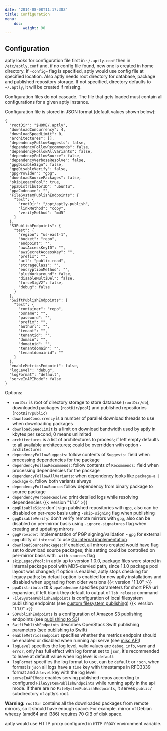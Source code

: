```yaml
---
date: "2014-08-08T11:17:38Z"
title: Configuration
menu:
    doc:
        weight: 90
---
```


Configuration
--------------

aptly looks for configuration file first in `~/.aptly.conf` then
in `/etc/aptly.conf` and, if no config file found, new one is created in
home directory. If `-config=` flag is specified, aptly would use config file at specified
location. Also aptly needs root directory for database, package and
published repository storage. If not specified, directory defaults to
`~/.aptly`, it will be created if missing.

Configuration files do not cascade. The file that gets loaded must contain all
configurations for a given aptly instance.

Configuration file is stored in JSON format (default values shown
below):

    {
      "rootDir": "$HOME/.aptly",
      "downloadConcurrency": 4,
      "downloadSpeedLimit": 0,
      "architectures": [],
      "dependencyFollowSuggests": false,
      "dependencyFollowRecommends": false,
      "dependencyFollowAllVariants": false,
      "dependencyFollowSource": false,
      "dependencyVerboseResolve": false,
      "gpgDisableSign": false,
      "gpgDisableVerify": false,
      "gpgProvider": "gpg",
      "downloadSourcePackages": false,
      "skipLegacyPool": true,
      "ppaDistributorID": "ubuntu",
      "ppaCodename": "",
      "FileSystemPublishEndpoints": {
        "test": {
          "rootDir": "/opt/aptly-publish",
          "linkMethod": "copy",
          "verifyMethod": "md5"
        }
      },
      "S3PublishEndpoints": {
        "test": {
          "region": "us-east-1",
          "bucket": "repo",
          "endpoint": "",
          "awsAccessKeyID": "",
          "awsSecretAccessKey": "",
          "prefix": "",
          "acl": "public-read",
          "storageClass": "",
          "encryptionMethod": "",
          "plusWorkaround": false,
          "disableMultiDel": false,
          "forceSigV2": false,
          "debug": false
        }
      },
      "SwiftPublishEndpoints": {
        "test": {
          "container": "repo",
          "osname": "",
          "password": "",
          "prefix": "",
          "authurl": "",
          "tenant": "",
          "tenantid": "",
          "domain": "",
          "domainid": "",
          "tenantdomain": "",
          "tenantdomainid": ""
        }
      },
      "enableMetricsEndpoint": false,
      "logLevel": "debug",
      "logFormat": "default",
      "serveInAPIMode": false
    }

Options:

-   `rootDir` is root of directory storage to store database
    (`rootDir/db`), downloaded packages (`rootDir/pool`) and published
    repositories (`rootDir/public`)
-   `downloadConcurrency` is a number of parallel download threads to
    use when downloading packages
-   `downloadSpeedLimit` is a limit on download bandwidth used by aptly
    in kbytes per second, 0 means unlimited
-   `architectures` is a list of architectures to process; if left empty
    defaults to all available architectures; could be overridden with
    option `-architectures`
-   `dependencyFollowSuggests`: follow contents of `Suggests:` field
    when processing dependencies for the package
-   `dependencyFollowRecommends`: follow contents of `Recommends:` field
    when processing dependencies for the package
-   `dependencyFollowAllVariants`: when dependency looks like
    `package-a | package-b`, follow both variants always
-   `dependencyFollowSource`: follow dependency from binary package to
    source package
-   `dependencyVerboseResolve`:
    print detailed logs while resolving dependencies {{< version "1.1.0" >}}
-   `gpgDisableSign`: don't sign published repositories with `gpg`, also
    can be disabled on per-repo basis using `-skip-signing` flag when
    publishing
-   `gpgDisableVerify`: don't verify remote mirrors with `gpg`, also can
    be disabled on per-mirror basis using `-ignore-signatures` flag when
    creating and updating mirrors
-   `gpgProvider`: implementation of PGP signing/validation - `gpg` for external `gpg` utility or
    `internal` to use [Go internal implementation](/doc/feature/pgp-providers)
-   `downloadSourcePackages`: if enabled, all mirrors created would have
    flag set to download source packages; this setting could be
    controlled on per-mirror basis with `-with-sources` flag
-   `skipLegacyPool`: in aptly up to version 1.0.0,
    package files were stored in internal package pool
    with MD5-dervied path, since 1.1.0 package pool layout was changed;
    if option is enabled, aptly stops checking for legacy paths;
    by default option is enabled for new aptly installations and disabled when
    upgrading from older versions {{< version "1.1.0" >}}
-   `ppaDistributorID` & `ppaCodename` specifies parameters for short
    PPA url expansion, if left blank they default to output of
    `lsb_release` command
-   `FileSystemPublishEndpoints` is configuration of local filesystem
    publishing endpoints (see [custom filesystem publishing](/doc/feature/filesystem)) {{< version "1.1.0" >}}
-   `S3PublishEndpoints` is a configuration of Amazon S3 publishing
    endpoints (see [publishing to S3](/doc/feature/s3/))
-   `SwiftPublishEndpoints` describes OpenStack Swift publishing
    parameters (see [publishing to Swift](/doc/feature/swift))
-   `enableMetricsEndpoint` specifies whether the metrics endpoint should be enabled or disabled
    when running api serve (see [misc API](/doc/api/misc))
-   `logLevel` specifies the log level, valid values are `debug`, `info`, `warn` and
    `error`, only has full effect with log format set to `json`, it's recommended to leave at
    default value when log level is `default`
-   `logFormat` specifies the log format to use, can be `default` or `json`, when format is `json`
     all logs have a `time` key with timestamps in RFC3339 format and a `level` key with the log level
-   `serveInAPIMode` enables serving published repos according to configured `FileSystemPublishEndpoints` while running aptly in the api mode. If there are no `FileSystemPublishEndpoints`, it serves `public/` subdirectory of aptly’s root.

<div class="alert alert-warning alert-note"><strong>Warning:</strong> <code>rootDir</code> contains all the downloaded packages from remote
mirrors, so it should have enough space. For example. mirror of Debian
wheezy (amd64 and i386) requires 70 GiB of disk space.</div>

aptly would use HTTP proxy configured in `HTTP_PROXY` environment
variable.

